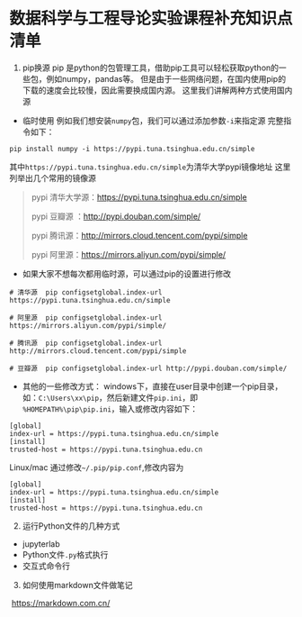 # 数据科学与工程导论实验课程补充知识点清单

1. pip换源
pip 是python的包管理工具，借助pip工具可以轻松获取python的一些包，例如numpy，pandas等。
但是由于一些网络问题，在国内使用pip的下载的速度会比较慢，因此需要换成国内源。
这里我们讲解两种方式使用国内源

- 临时使用
例如我们想安装`numpy`包，我们可以通过添加参数`-i`来指定源
完整指令如下：
```
pip install numpy -i https://pypi.tuna.tsinghua.edu.cn/simple
```
其中`https://pypi.tuna.tsinghua.edu.cn/simple`为清华大学pypi镜像地址
这里列举出几个常用的镜像源
>pypi 清华大学源：https://pypi.tuna.tsinghua.edu.cn/simple
>
>pypi 豆瓣源 ：http://pypi.douban.com/simple/
>
>pypi 腾讯源：http://mirrors.cloud.tencent.com/pypi/simple
>
>pypi 阿里源：https://mirrors.aliyun.com/pypi/simple/

- 如果大家不想每次都用临时源，可以通过pip的设置进行修改
```
# 清华源  pip configsetglobal.index-url https://pypi.tuna.tsinghua.edu.cn/simple

# 阿里源  pip configsetglobal.index-url https://mirrors.aliyun.com/pypi/simple/

# 腾讯源  pip configsetglobal.index-url http://mirrors.cloud.tencent.com/pypi/simple

# 豆瓣源  pip configsetglobal.index-url http://pypi.douban.com/simple/
```

- 其他的一些修改方式：
windows下，直接在user目录中创建一个pip目录，如：`C:\Users\xx\pip`，然后新建文件`pip.ini`，即 `%HOMEPATH%\pip\pip.ini`，输入或修改内容如下：
```
[global]
index-url = https://pypi.tuna.tsinghua.edu.cn/simple
[install]
trusted-host = https://pypi.tuna.tsinghua.edu.cn
```
Linux/mac 通过修改`~/.pip/pip.conf`,修改内容为
```
[global]
index-url = https://pypi.tuna.tsinghua.edu.cn/simple
[install]
trusted-host = https://pypi.tuna.tsinghua.edu.cn
```
2. 运行Python文件的几种方式
- jupyterlab
- Python文件`.py`格式执行
- 交互式命令行

3. 如何使用markdown文件做笔记

​	https://markdown.com.cn/

